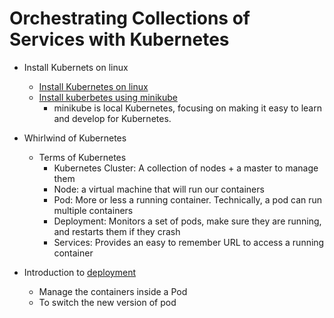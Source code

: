 # Orchestrating Collections of Services with Kubernetes

- Install Kubernets on linux

  - [Install Kubernetes on linux](https://kubernetes.io/docs/tasks/tools/install-kubectl-linux/)
  - [Install kuberbetes using minikube](https://minikube.sigs.k8s.io/docs/start/)
    - minikube is local Kubernetes, focusing on making it easy to learn and develop for Kubernetes.

- Whirlwind of Kubernetes
  - Terms of Kubernetes
    - Kubernetes Cluster: A collection of nodes + a master to manage them
    - Node: a virtual machine that will run our containers
    - Pod: More or less a running container. Technically, a pod can run multiple containers
    - Deployment: Monitors a set of pods, make sure they are running, and restarts them if they crash
    - Services: Provides an easy to remember URL to access a running container
- Introduction to [deployment](https://kubernetes.io/docs/concepts/workloads/controllers/deployment/)
  - Manage the containers inside a Pod
  - To switch the new version of pod
